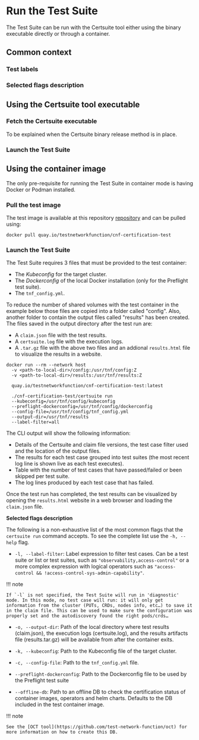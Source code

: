 <!-- markdownlint-disable code-block-style line-length no-bare-urls no-emphasis-as-heading -->
# Run the Test Suite

The Test Suite can be run with the Certsuite tool either using the binary executable directly or through a container.

## Common context

### Test labels

### Selected flags description


## Using the Certsuite tool executable

### Fetch the Certsuite executable

To be explained when the Certsuite binary release method is in place.

### Launch the Test Suite



## Using the container image

The only pre-requisite for running the Test Suite in container mode is having Docker or Podman installed.

### Pull the test image

The test image is available at this repository [repository](https://quay.io/repository/testnetworkfunction/cnf-certification-test) and can be pulled using:

```shell
docker pull quay.io/testnetworkfunction/cnf-certification-test
```

### Launch the Test Suite

The Test Suite requires 3 files that must be provided to the test container:
* The _Kubeconfig_ for the target cluster.
* The _Dockerconfig_ of the local Docker installation (only for the Preflight test suite).
* The `tnf_config.yml`.

To reduce the number of shared volumes with the test container in the example below those files are copied into a folder called "config". Also, another folder to contain the output files called "results" has been created. The files saved in the output directory after the test run are:

* A `claim.json` file with the test results.
* A `certsuite.log` file with the execution logs.
* A `.tar.gz` file with the above two files and an addional `results.html` file to visualize the results in a website.

```shell
docker run --rm --network host 
  -v <path-to-local-dir>/config:/usr/tnf/config:Z 
  -v <path-to-local-dir>/results:/usr/tnf/results:Z 
  
  quay.io/testnetworkfunction/cnf-certification-test:latest
  
  ./cnf-certification-test/certsuite run 
  --kubeconfig=/usr/tnf/config/kubeconfig
  --preflight-dockerconfig=/usr/tnf/config/dockerconfig
  --config-file=/usr/tnf/config/tnf_config.yml
  --output-dir=/usr/tnf/results
  --label-filter=all
```

The CLI output will show the following information:

* Details of the Certsuite and claim file versions, the test case filter used and the location of the output files.
* The results for each test case grouped into test suites (the most recent log line is shown live as each test executes).
* Table with the number of test cases that have passed/failed or been skipped per test suite.
* The log lines produced by each test case that has failed.

Once the test run has completed, the test results can be visualized by opening the `results.html` website in a web browser and loading the `claim.json` file.

**Selected flags description**

The following is a non-exhaustive list of the most common flags that the `certsuite run` command accepts. To see the complete list use the `-h, --help` flag.

* `-l, --label-filter`: Label expression to filter test cases. Can be a test suite or list or test suites, such as `"observability,access-control"` or a more complex expression with logical operators such as `"access-control && !access-control-sys-admin-capability"`.

!!! note

    If `-l` is not specified, the Test Suite will run in 'diagnostic' mode. In this mode, no test case will run: it will only get information from the cluster (PUTs, CRDs, nodes info, etc…) to save it in the claim file. This can be used to make sure the configuration was properly set and the autodiscovery found the right pods/crds…

* `-o, --output-dir`: Path of the local directory where test results (claim.json), the execution logs (certsuite.log), and the results artifacts file (results.tar.gz) will be available from after the container exits.

* `-k, --kubeconfig`: Path to the Kubeconfig file of the target cluster.

* `-c, --config-file`: Path to the `tnf_config.yml` file.

* `--preflight-dockerconfig`: Path to the Dockerconfig file to be used by the Preflight test suite

* `--offline-db`: Path to an offline DB to check the certification status of container images, operators and helm charts. Defaults to the DB included in the test container image.

!!! note

    See the [OCT tool](https://github.com/test-network-function/oct) for more information on how to create this DB.
